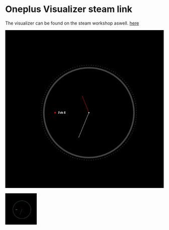 # Oneplus Visualizer steam link
The visualizer can be found on the steam workshop aswell. [here](https://steamcommunity.com/sharedfiles/filedetails/?id=2251089928)

![Screenshot](/preview.jpg)

<a href="url"><img src="/preview.jpg" align="left" height="100px" width="100px" ></a>
